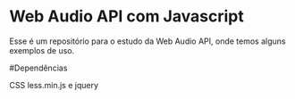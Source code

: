 # Web Audio API com Javascript

Esse é um repositório para o estudo da Web Audio API, onde temos alguns exemplos de uso.

#Dependências

CSS less.min.js e jquery
